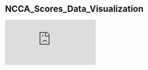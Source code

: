# NCCA_Scores_Data_Visualization

![cover](https://github.com/tyreest19/NCCA_Scores_Data_Visualization/blob/master/Inferences/DataInferences.pdf)
